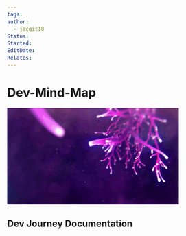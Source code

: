 ```yaml
---
tags: 
author:
  - jacgit18
Status: 
Started: 
EditDate: 
Relates:
---
```

# Dev-Mind-Map


![](_Images/2Osh.gif)


## Dev Journey Documentation 


